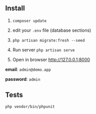 ## Install

1. `composer update`

2. edit your `.env` file (database sections)

3. `php artisan migrate:fresh --seed`

4. Run server `php artisan serve`

5. Open in browser <a href="http://127.0.0.1:8000">http://127.0.0.1:8000</a>

**email**: `admin@demo.app`

**password**: `admin`


## Tests

`php vendor/bin/phpunit`

